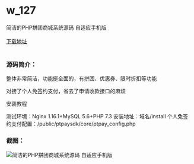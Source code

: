 # w_127
简洁的PHP拼团商城系统源码 自适应手机版
<br/></br>
[下载地址](https://www.uuid2.com/127.html "下载地址")
<br/></br>
<h3>源码简介：</h3>
<p>整体非常简洁，功能挺全面的，有拼团、优惠券、限时折扣等功能<p>
<p>对接了个人免签约支付，省去了申请收款接口的麻烦<p>
<p>安装教程<p>
<p>测试环境：Nginx 1.16.1+MySQL 5.6+PHP 7.3
安装地址：域名/install
个人免签约支付配置：/public/ptpaysdk/core/ptpay_config.php<p>
<h3>截图：</h3>
<img src="https://www.uuid2.com/wp-content/uploads/img/202105/2b39cc9772.jpg" alt="简洁的PHP拼团商城系统源码 自适应手机版">

